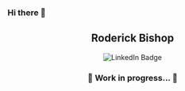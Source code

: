 ### Hi there 👋

<div id="header" align="center">
<!--   <img src="https://media.giphy.com/media/M9gbBd9nbDrOTu1Mqx/giphy.gif" width="100"/> -->
  <h2> Roderick Bishop </h2>
</div>

<div id="badges" align="center" border="5px">
  <img src="https://img.shields.io/badge/LinkedIn-blue?style=for-the-badge&logo=linkedin&logoColor=white" alt="LinkedIn Badge"/>
</div>

<div id=a align=center margin-top=80%>
<h3>🚧 Work in progress... 🚧</h3>
  
</div>
<!--
**roderick-bishop11/roderick-bishop11** is a ✨ _special_ ✨ repository because its `README.md` (this file) appears on your GitHub profile.

Here are some ideas to get you started:
- 🔭 I’m currently working on ...
- 🌱 I’m currently learning ...
- 👯 I’m looking to collaborate on ...
- 🤔 I’m looking for help with ...
- 💬 Ask me about ...
- 📫 How to reach me: ...
- 😄 Pronouns: ...
- ⚡ Fun fact: ...
-->
